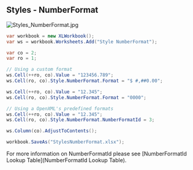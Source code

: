 ## Styles - NumberFormat

![Styles_NumberFormat.jpg](http://download-codeplex.sec.s-msft.com/Download?ProjectName=closedxml&DownloadId=147280 "Styles_NumberFormat.jpg")  

```c#
var workbook = new XLWorkbook();
var ws = workbook.Worksheets.Add("Style NumberFormat");

var co = 2;
var ro = 1;

// Using a custom format
ws.Cell(++ro, co).Value = "123456.789";
ws.Cell(ro, co).Style.NumberFormat.Format = "$ #,##0.00";

ws.Cell(++ro, co).Value = "12.345";
ws.Cell(ro, co).Style.NumberFormat.Format = "0000";

// Using a OpenXML's predefined formats
ws.Cell(++ro, co).Value = "12.345";
ws.Cell(ro, co).Style.NumberFormat.NumberFormatId = 3;

ws.Column(co).AdjustToContents();

workbook.SaveAs("StylesNumberFormat.xlsx");
```

For more information on NumberFormatId please see [NumberFormatId Lookup Table](NumberFormatId Lookup Table).

